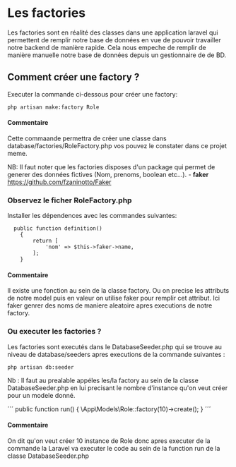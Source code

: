 # Les factories

Les factories sont en réalité des classes dans une application laravel qui permettent de remplir notre base de données en vue de pouvoir travailler notre backend de manière rapide. Cela nous empeche de remplir de manière manuelle notre base de données depuis un gestionnaire de de BD. 

## Comment créer une factory ?

Executer la commande ci-dessous pour créer une factory:

```shell
php artisan make:factory Role
```
#### Commentaire

Cette commaande permettra de créer une classe dans database/factories/RoleFactory.php
vos pouvez le constater dans ce projet meme.

NB: Il faut noter que les factories disposes d'un package qui permet de generer des données fictives (Nom, prenoms, boolean etc...). - **faker** https://github.com/fzaninotto/Faker


### Observez le ficher RoleFactory.php

Installer les dépendences avec les commandes suivantes:

```
  public function definition()
    {
        return [
            'nom' => $this->faker->name,
        ];
    }
```

#### Commentaire

Il existe une fonction au sein de la classe factory. Ou on precise les attributs de notre model puis en valeur on utilise faker pour remplir cet attribut. Ici faker genrer  des noms de maniere aleatoire apres executions de notre factory.


### Ou executer les factories ?
Les factories sont executés dans le DatabaseSeeder.php qui se trouve au niveau de database/seeders apres executions de la commande suivantes : 


```shell
php artisan db:seeder
```

Nb :  Il faut au prealable appéles les/la factory au sein de la classe DatabaseSeeder.php en lui precisant le nombre d'instance qu'on veut créer pour un modele donné.

´´´
  public function run()
    {
        \App\Models\Role::factory(10)->create();
    }
´´´

#### Commentaire

On dit qu'on veut créer 10 instance de Role donc apres executer de la commande la Laravel va executer le code au sein de la function run de la classe DatabaseSeeder.php

